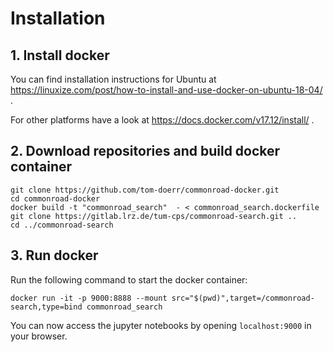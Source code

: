 # Installation
## 1. Install docker
You can find installation instructions for Ubuntu at
https://linuxize.com/post/how-to-install-and-use-docker-on-ubuntu-18-04/ .

For other platforms have a look at
https://docs.docker.com/v17.12/install/ .

## 2. Download repositories and build docker container
```
git clone https://github.com/tom-doerr/commonroad-docker.git
cd commonroad-docker
docker build -t "commonroad_search"  - < commonroad_search.dockerfile
git clone https://gitlab.lrz.de/tum-cps/commonroad-search.git ..
cd ../commonroad-search
```

## 3. Run docker
Run the following command to start the docker container:
```
docker run -it -p 9000:8888 --mount src="$(pwd)",target=/commonroad-search,type=bind commonroad_search
```
You can now access the jupyter notebooks by opening `localhost:9000` in your browser.
